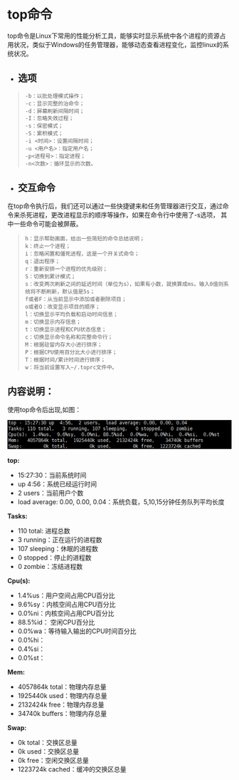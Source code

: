 # top命令

top命令是Linux下常用的性能分析工具，能够实时显示系统中各个进程的资源占用状况，类似于Windows的任务管理器，能够动态查看进程变化，监控linux的系统状况。

* ## **选项**

> ```c
> -b：以批处理模式操作；
> -c：显示完整的治命令；
> -d：屏幕刷新间隔时间；
> -I：忽略失效过程；
> -s：保密模式；
> -S：累积模式；
> -i <时间>：设置间隔时间；
> -u <用户名>：指定用户名；
> -p<进程号>：指定进程；
> -n<次数>：循环显示的次数。
> ```

* ## **交互命令**

在top命令执行后，我们还可以通过一些快捷键来和任务管理器进行交互，通过命令来杀死进程，更改进程显示的顺序等操作，如果在命令行中使用了-s选项， 其中一些命令可能会被屏蔽。

> ```
> h：显示帮助画面，给出一些简短的命令总结说明；
> k：终止一个进程；
> i：忽略闲置和僵死进程，这是一个开关式命令；
> q：退出程序；
> r：重新安排一个进程的优先级别；
> S：切换到累计模式；
> s：改变两次刷新之间的延迟时间（单位为s），如果有小数，就换算成ms。输入0值则系统将不断刷新，默认值是5s；
> f或者F：从当前显示中添加或者删除项目；
> o或者O：改变显示项目的顺序；
> l：切换显示平均负载和启动时间信息；
> m：切换显示内存信息；
> t：切换显示进程和CPU状态信息；
> c：切换显示命令名称和完整命令行；
> M：根据驻留内存大小进行排序；
> P：根据CPU使用百分比大小进行排序；
> T：根据时间/累计时间进行排序；
> w：将当前设置写入~/.toprc文件中。
> ```

## 内容说明：

使用top命令后出现,如图：

![](/assets/import1.png)

**top:**

* 15:27:30：当前系统时间
* up  4:56：系统已经运行时间
* 2 users：当前用户个数
* load average: 0.00, 0.00, 0.04：系统负载，5,10,15分钟任务队列平均长度

**Tasks:**

* 110 total: 进程总数
* 3 running：正在运行的进程数
* 107 sleeping：休眠的进程数
* 0 stopped：停止的进程数
* 0 zombie：冻结进程数

**Cpu\(s\):**

* 1.4%us：用户空间占用CPU百分比
* 9.6%sy：内核空间占用CPU百分比
* 0.0%ni：内核空间占用CPU百分比
* 88.5%id： 空闲CPU百分比
* 0.0%wa：等待输入输出的CPU时间百分比
* 0.0%hi：
* 0.4%si：
* 0.0%st：

**Mem:**

* 4057864k total：物理内存总量
* 1925440k used：物理内存总量
* 2132424k free：物理内存总量
* 34740k buffers：物理内存总量

**Swap:**

* 0k total：交换区总量
* 0k used：交换区总量    
* 0k free：空闲交换区总量
* 1223724k cached：缓冲的交换区总量




